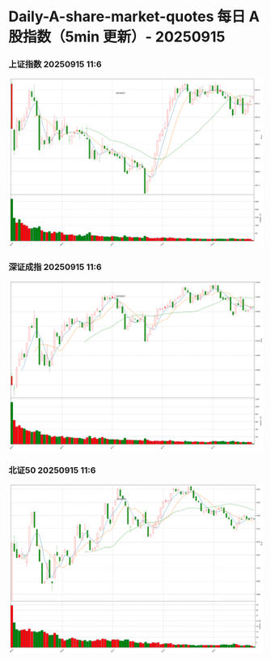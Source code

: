 
# Daily-A-share-market-quotes 每日 A 股指数（5min 更新）- 20250915

### 上证指数 20250915 11:6
![](./fig/2025/9/20250915-sh000001.png)

### 深证成指 20250915 11:6
![](./fig/2025/9/20250915-sz399001.png)

### 北证50 20250915 11:6
![](./fig/2025/9/20250915-bj899050.png)
